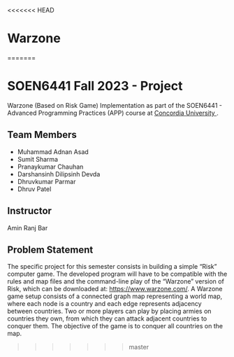 <<<<<<< HEAD
# Warzone
=======
# SOEN6441 Fall 2023 - Project 
Warzone (Based on Risk Game) Implementation as part of the SOEN6441 - Advanced Programming Practices (APP) course at <a href="https://www.concordia.ca/"> Concordia University </a>. 

## Team Members

- Muhammad Adnan Asad
- Sumit Sharma
- Pranaykumar Chauhan
- Darshansinh Dilipsinh Devda
- Dhruvkumar Parmar
- Dhruv Patel

## Instructor
Amin Ranj Bar

## Problem Statement
The specific project for this semester consists in building a simple “Risk” computer game. The developed program
will have to be compatible with the rules and map files and the command-line play of the “Warzone” version of
Risk, which can be downloaded at: https://www.warzone.com/. A Warzone game setup consists of a connected
graph map representing a world map, where each node is a country and each edge represents adjacency
between countries. Two or more players can play by placing armies on countries they own, from which they can
attack adjacent countries to conquer them. The objective of the game is to conquer all countries on the map.
>>>>>>> master
